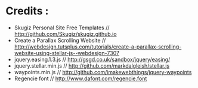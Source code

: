 Credits :
==============

- Skugiz Personal Site Free Templates 	// http://github.com/Skugiz/skugiz.github.io
- Create a Parallax Scrolling Website 	// http://webdesign.tutsplus.com/tutorials/create-a-parallax-scrolling-website-using-stellar-js--webdesign-7307
- jquery.easing.1.3.js			// http://gsgd.co.uk/sandbox/jquery/easing/
- jquery.stellar.min.js			// http://github.com/markdalgleish/stellar.js
- waypoints.min.js			// http://github.com/imakewebthings/jquery-waypoints
- Regencie font				// http://www.dafont.com/regencie.font
